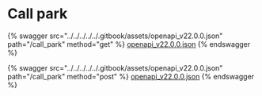 # Call park

{% swagger src="../../../../../.gitbook/assets/openapi_v22.0.0.json" path="/call_park" method="get" %}
[openapi_v22.0.0.json](../../../../../.gitbook/assets/openapi_v22.0.0.json)
{% endswagger %}

{% swagger src="../../../../../.gitbook/assets/openapi_v22.0.0.json" path="/call_park" method="post" %}
[openapi_v22.0.0.json](../../../../../.gitbook/assets/openapi_v22.0.0.json)
{% endswagger %}
